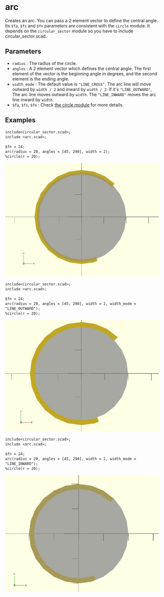 # arc

Creates an arc. You can pass a 2 element vector to define the central angle. Its `$fa`, `$fs` and `$fn` parameters are consistent with the `circle` module. It depends on the `circular_sector` module so you have to include circular_sector.scad.

## Parameters

- `radius` : The radius of the circle.
- `angles` : A 2 element vector which defines the central angle. The first element of the vector is the beginning angle in degrees, and the second element is the ending angle.
- `width_mode` : The default value is `"LINE_CROSS"`. The arc line will move outward by `width / 2` and inward by `width / 2`. If it's `"LINE_OUTWARD"`, The arc line moves outward by `width`. The `"LINE_INWARD"` moves the arc line inward by `width`.
- `$fa`, `$fs`, `$fn` : Check [the circle module](https://en.wikibooks.org/wiki/OpenSCAD_User_Manual/Using_the_2D_Subsystem#circle) for more details.


## Examples

    include<circular_sector.scad>;    
    include <arc.scad>;
    
    $fn = 24;
    arc(radius = 20, angles = [45, 290], width = 2);
    %circle(r = 20); 

![arc](images/lib-arc-1.JPG)

    include<circular_sector.scad>; 
    include <arc.scad>;
    
    $fn = 24;
    arc(radius = 20, angles = [45, 290], width = 2, width_mode = "LINE_OUTWARD");
    %circle(r = 20); 

![arc](images/lib-arc-2.JPG)

    include<circular_sector.scad>; 
    include <arc.scad>;
    
    $fn = 24;
    arc(radius = 20, angles = [45, 290], width = 2, width_mode = "LINE_INWARD");
    %circle(r = 20); 

![arc](images/lib-arc-3.JPG)



